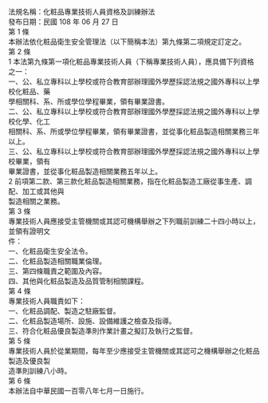 法規名稱：化粧品專業技術人員資格及訓練辦法  
發布日期：民國 108 年 06 月 27 日  
第 1 條  
本辦法依化粧品衛生安全管理法（以下簡稱本法）第九條第二項規定訂定之。  
第 2 條  
1 本法第九條第一項化粧品專業技術人員（下稱專業技術人員），應具備下列資格之一：  
一、公、私立專科以上學校或符合教育部辦理國外學歷採認法規之國外專科以上學校化粧品、藥  
學相關科、系、所或學位學程畢業，領有畢業證書。  
二、公、私立專科以上學校或符合教育部辦理國外學歷採認法規之國外專科以上學校化學、化工  
相關科、系、所或學位學程畢業，領有畢業證書，並從事化粧品製造相關業務三年以上。  
三、公、私立專科以上學校或符合教育部辦理國外學歷採認法規之國外專科以上學校畢業，領有  
畢業證書，並從事化粧品製造相關業務五年以上。  
2 前項第二款、第三款化粧品製造相關業務，指在化粧品製造工廠從事生產、調配、加工或其他與  
製造相關之業務。  
第 3 條  
專業技術人員應接受主管機關或其認可機構舉辦之下列職前訓練二十四小時以上，並領有證明文  
件：  
一、化粧品衛生安全法令。  
二、化粧品製造相關職業倫理。  
三、第四條職責之範圍及內容。  
四、其他與化粧品製造及品質管制相關課程。  
第 4 條  
專業技術人員職責如下：  
一、化粧品調配、製造之駐廠監督。  
二、化粧品製造場所、設施、設備維護之檢查及指導。  
三、符合化粧品優良製造準則作業計畫之擬訂及執行之監督。  
第 5 條  
專業技術人員於從業期間，每年至少應接受主管機關或其認可之機構舉辦之化粧品製造及優良製  
造準則訓練八小時。  
第 6 條  
本辦法自中華民國一百零八年七月一日施行。  



